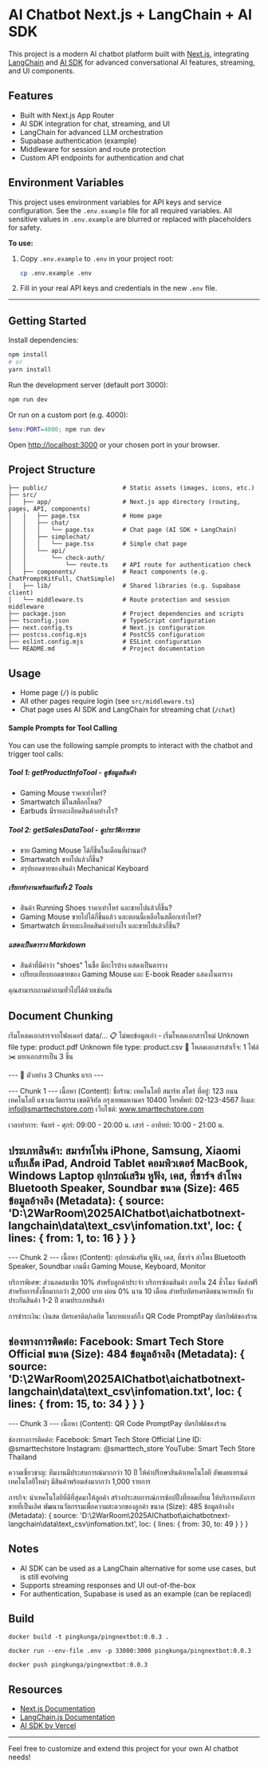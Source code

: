 
# AI Chatbot Next.js + LangChain + AI SDK

This project is a modern AI chatbot platform built with [Next.js](https://nextjs.org), integrating [LangChain](https://js.langchain.com/) and [AI SDK](https://github.com/vercel/ai) for advanced conversational AI features, streaming, and UI components.

## Features

- Built with Next.js App Router
- AI SDK integration for chat, streaming, and UI
- LangChain for advanced LLM orchestration
- Supabase authentication (example)
- Middleware for session and route protection
- Custom API endpoints for authentication and chat


## Environment Variables

This project uses environment variables for API keys and service configuration. See the `.env.example` file for all required variables. All sensitive values in `.env.example` are blurred or replaced with placeholders for safety.

**To use:**

1. Copy `.env.example` to `.env` in your project root:
	```bash
	cp .env.example .env
	```
2. Fill in your real API keys and credentials in the new `.env` file.

---
## Getting Started

Install dependencies:

```bash
npm install
# or
yarn install
```

Run the development server (default port 3000):

```bash
npm run dev
```

Or run on a custom port (e.g. 4000):

```powershell
$env:PORT=4000; npm run dev
```

Open [http://localhost:3000](http://localhost:3000) or your chosen port in your browser.

## Project Structure

```
├── public/                     # Static assets (images, icons, etc.)
├── src/
│   ├── app/                    # Next.js app directory (routing, pages, API, components)
│   │   ├── page.tsx            # Home page
│   │   ├── chat/
│   │   │   └── page.tsx        # Chat page (AI SDK + LangChain)
│   │   ├── simplechat/
│   │   │   └── page.tsx        # Simple chat page
│   │   └── api/
│   │       └── check-auth/
│   │           └── route.ts    # API route for authentication check
│   ├── components/             # React components (e.g. ChatPromptKitFull, ChatSimple)
│   ├── lib/                    # Shared libraries (e.g. Supabase client)
│   └── middleware.ts           # Route protection and session middleware
├── package.json                # Project dependencies and scripts
├── tsconfig.json               # TypeScript configuration
├── next.config.ts              # Next.js configuration
├── postcss.config.mjs          # PostCSS configuration
├── eslint.config.mjs           # ESLint configuration
└── README.md                   # Project documentation
```

## Usage
- Home page (`/`) is public
- All other pages require login (see `src/middleware.ts`)
- Chat page uses AI SDK and LangChain for streaming chat (`/chat`)

#### Sample Prompts for Tool Calling

You can use the following sample prompts to interact with the chatbot and trigger tool calls:

##### Tool 1: getProductInfoTool - ดูข้อมูลสินค้า
- Gaming Mouse ราคาเท่าไหร่?
- Smartwatch มีในสต็อกไหม?
- Earbuds มีรายละเอียดสินค้าอย่างไร?

##### Tool 2: getSalesDataTool - ดูประวัติการขาย
- ขาย Gaming Mouse ได้กี่ชิ้นในเดือนที่ผ่านมา?
- Smartwatch ขายไปแล้วกี่ชิ้น?
- สรุปยอดขายของสินค้า Mechanical Keyboard

##### เรียกทำงานพร้อมกันทั้ง 2 Tools
- สินค้า Running Shoes ราคาเท่าไหร่ และขายไปแล้วกี่ชิ้น?
- Gaming Mouse ขายไปได้กี่ชิ้นแล้ว และตอนนี้เหลือในสต็อกเท่าไหร่?
- Smartwatch มีรายละเอียดสินค้าอย่างไร และขายไปแล้วกี่ชิ้น?

##### แสดงเป็นตาราง Markdown
- สินค้าที่มีคำว่า "shoes" ในชื่อ มีอะไรบ้าง แสดงเป็นตาราง
- เปรียบเทียบยอดขายของ Gaming Mouse และ E-book Reader แสดงในตาราง

คุณสามารถถามคำถามทั่วไปได้ด้วยเช่นกัน


## Document Chunking

 เริ่มโหลดเอกสารจากโฟลเดอร์ data/...
📋 ไม่พบข้อมูลเก่า - เริ่มโหลดเอกสารใหม่
Unknown file type: product.pdf
Unknown file type: product.csv
📄 โหลดเอกสารสำเร็จ: 1 ไฟล์
✂️ แยกเอกสารเป็น 3 ชิ้น

--- 🧐 ตัวอย่าง 3 Chunks แรก ---

--- Chunk 1 ---
เนื้อหา (Content): ชื่อร้าน: เทคโนโลยี สมาร์ท สโตร์
ที่อยู่: 123 ถนนเทคโนโลยี แขวงนวัตกรรม เขตดิจิทัล กรุงเทพมหานคร 10400
โทรศัพท์: 02-123-4567
อีเมล: info@smarttechstore.com
เว็บไซต์: www.smarttechstore.com

เวลาทำการ:
จันทร์ - ศุกร์: 09:00 - 20:00 น.
เสาร์ - อาทิทย์: 10:00 - 21:00 น.

ประเภทสินค้า:
สมาร์ทโฟน iPhone, Samsung, Xiaomi
แท็บเล็ต iPad, Android Tablet
คอมพิวเตอร์ MacBook, Windows Laptop
อุปกรณ์เสริม หูฟัง, เคส, ที่ชาร์จ
ลำโพง Bluetooth Speaker, Soundbar
ขนาด (Size): 465
ข้อมูลอ้างอิง (Metadata): {
  source: 'D:\\2WarRoom\\2025AIChatbot\\aichatbotnext-langchain\\data\\text_csv\\infomation.txt',
  loc: { lines: { from: 1, to: 16 } }
}
---------------------


--- Chunk 2 ---
เนื้อหา (Content): อุปกรณ์เสริม หูฟัง, เคส, ที่ชาร์จ
ลำโพง Bluetooth Speaker, Soundbar
เกมมิ่ง Gaming Mouse, Keyboard, Monitor

บริการพิเศษ:
ส่วนลดสมาชิก 10% สำหรับลูกค้าประจำ
บริการซ่อมสินค้า ภายใน 24 ชั่วโมง
จัดส่งฟรี สำหรับการสั่งซื้อมากกว่า 2,000 บาท
ผ่อน 0% นาน 10 เดือน สำหรับบัตรเครดิตธนาคารหลัก
รับประกันสินค้า 1-2 ปี ตามประเภทสินค้า

การชำระเงิน:
เงินสด
บัตรเครดิต/เดบิต
โมบายแบงก์กิ้ง
QR Code PromptPay
บัตรกิฟต์ของร้าน

ช่องทางการติดต่อ:
Facebook: Smart Tech Store Official
ขนาด (Size): 484
ข้อมูลอ้างอิง (Metadata): {
  source: 'D:\\2WarRoom\\2025AIChatbot\\aichatbotnext-langchain\\data\\text_csv\\infomation.txt',
  loc: { lines: { from: 15, to: 34 } }
}
---------------------


--- Chunk 3 ---
เนื้อหา (Content): QR Code PromptPay
บัตรกิฟต์ของร้าน

ช่องทางการติดต่อ:
Facebook: Smart Tech Store Official
Line ID: @smarttechstore
Instagram: @smarttech_store
YouTube: Smart Tech Store Thailand

ความเชี่ยวชาญ:
ทีมงานมีประสบการณ์มากกว่า 10 ปี
ให้คำปรึกษาสินค้าเทคโนโลยี
อัพเดทเทรนด์เทคโนโลยีใหม่ๆ
มีสินค้าพร้อมส่งมากกว่า 1,000 รายการ

ภารกิจ:
นำเทคโนโลยีที่ดีที่สุดมาให้ลูกค้า
สร้างประสบการณ์การช้อปปิ้งที่ยอดเยี่ยม
ให้บริการหลังการขายที่เป็นเลิศ
พัฒนานวัตกรรมเพื่อความสะดวกของลูกค้า
ขนาด (Size): 485
ข้อมูลอ้างอิง (Metadata): {
  source: 'D:\\2WarRoom\\2025AIChatbot\\aichatbotnext-langchain\\data\\text_csv\\infomation.txt',
  loc: { lines: { from: 30, to: 49 } }
}

## Notes

- AI SDK can be used as a LangChain alternative for some use cases, but is still evolving
- Supports streaming responses and UI out-of-the-box
- For authentication, Supabase is used as an example (can be replaced)

## Build

```
docker build -t pingkunga/pingnextbot:0.0.3 .  

docker run --env-file .env -p 33000:3000 pingkunga/pingnextbot:0.0.3

docker push pingkunga/pingnextbot:0.0.3    
```


## Resources

- [Next.js Documentation](https://nextjs.org/docs)
- [LangChain.js Documentation](https://js.langchain.com/docs/)
- [AI SDK by Vercel](https://github.com/vercel/ai)

---

Feel free to customize and extend this project for your own AI chatbot needs!